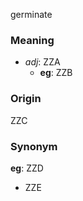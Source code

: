 germinate
### Meaning
+ _adj_: ZZA
    + __eg__: ZZB

### Origin

ZZC

### Synonym

__eg__: ZZD

+ ZZE


